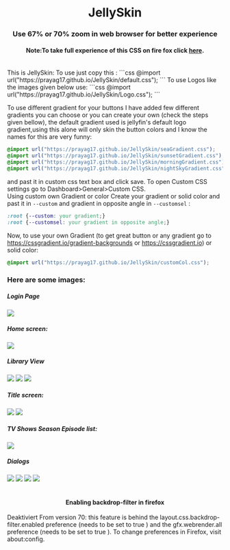 <div align="center">
<h1>JellySkin</h1><h3>Use 67% or 70% zoom in web browser for better experience</h3>
<h4>Note:To take full experience of this CSS on fire fox click <a href="#firefox">here</a></strong>.</h4>
</div>
<br>
This is JellySkin:
To use just copy this :
```css
@import url("https://prayag17.github.io/JellySkin/default.css");
```
To use Logos like the images given below use:
```css
@import url("https://prayag17.github.io/JellySkin/Logo.css");
```

To use different gradient for your buttons I have added few different gradients you can choose or you can create your own (check the steps given bellow), the default gradient used is jellyfin's default logo gradient,using this alone will only skin the button colors and I know the names for this are very funny:
```css
@import url("https://prayag17.github.io/JellySkin/seaGradient.css");
@import url("https://prayag17.github.io/JellySkin/sunsetGradient.css");
@import url("https://prayag17.github.io/JellySkin/morningGradient.css");
@import url("https://prayag17.github.io/JellySkin/nightSkyGradient.css");
```
and past it in custom css text box and click save. To open Custom CSS settings go to Dashboard>General>Custom CSS.
<br>
Using custom own Gradient or color
Create your gradient or solid color and past it in ```--custom``` and gradient in opposite angle in ```--customsel``` :
```css
:root {--custom: your gradient;}
:root {--customsel: your gradient in opposite angle;}
```
Now, to use your own Gradient (to get great button or any gradient go to https://cssgradient.io/gradient-backgrounds or https://cssgradient.io) or solid color:
```css
@import url("https://prayag17.github.io/JellySkin/customCol.css");
```  
<h3>Here are some images:</h3>

<h5>Login Page</h5>
<img src="https://prayag17.github.io/JellySkin/Public%20Version%2010/login.jpg">

<h5>Home screen:</h5>
<img src="https://prayag17.github.io/JellySkin/Public%20Version%2010/Home.jpg">

<h5>Library View</h5>
<img src="https://prayag17.github.io/JellySkin/Public%20Version%2010/Movies.jpg">
<img src="https://prayag17.github.io/JellySkin/Public%20Version%2010/TV%20Shows.jpg">
<img src="https://prayag17.github.io/JellySkin/Public%20Version%2010/Collections.jpg">

<h5>Title screen:</h5>
<img src="https://prayag17.github.io/JellySkin/Public%20Version%2010/Title%20Page-Movie.jpg">
<img src="https://prayag17.github.io/JellySkin/Public%20Version%2010/Title%20Page-TV.jpg">

<h5>TV Shows Season Episode list:</h5>
<img src="https://prayag17.github.io/JellySkin/Public%20Version%2010/Ep-list.jpg">

<h5>Dialogs</h5>
<img src="https://prayag17.github.io/JellySkin/Public%20Version%2010/Menu.jpg">
<img src="https://prayag17.github.io/JellySkin/Public%20Version%2010/Dialog-1.jpg">
<img src="https://prayag17.github.io/JellySkin/Public%20Version%2010/Dialog-2.jpg">
<img src="https://prayag17.github.io/JellySkin/Public%20Version%2010/Dialog-3.jpg">
<br>
<br>

<div class="firefox">
<h4 align="center">Enabling backdrop-filter in firefox</h4>
Deaktiviert From version 70: this feature is behind the
layout.css.backdrop-filter.enabled
preference (needs to be set to
  true
  ) and the
  gfx.webrender.all
  preference (needs to be set to
    true
    ).
 To change preferences in Firefox, visit about:config.
</div>
